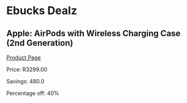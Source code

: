 
# Ebucks Dealz
## Apple: AirPods with Wireless Charging Case (2nd Generation)
[Product Page](https://www.ebucks.com/web/shop/productSelected.do?prodId=496816900&catId=1158501552)

Price: R3299.00

Savings: 480.0

Percentage off: 40%
	